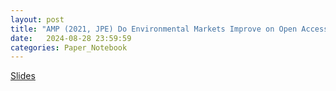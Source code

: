 ```yaml
---
layout: post
title: "AMP (2021, JPE) Do Environmental Markets Improve on Open Access?"
date:   2024-08-28 23:59:59
categories: Paper_Notebook
---
```


[Slides]({{site.baseurl}}/assets/AMP2021.pdf)
